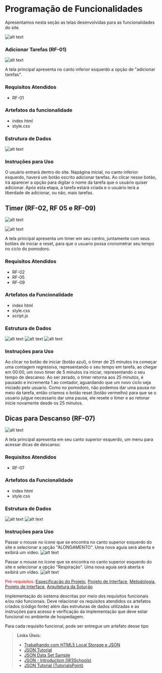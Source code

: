 # Programação de Funcionalidades

Apresentamos nesta seção as telas desenvolvidas para as funcionalidades do site.

![alt text](https://github.com/ICEI-PUC-Minas-PMV-ADS/pmv-ads-2022-1-e1-proj-web-t2-tomate/blob/main/docs/img/print%20pagina%20inteira_1.PNG)

### Adicionar Tarefas (RF-01)
![alt text](https://github.com/ICEI-PUC-Minas-PMV-ADS/pmv-ads-2022-1-e1-proj-web-t2-tomate/blob/main/docs/img/RF-01%20-%20print%20tela.PNG)

A tela principal apresenta no canto inferior esquerdo a opção de "adicionar tarefas".

### Requisitos Atendidos

- RF-01

### Artefatos da funcionalidade

- index html
- style.css

### Estrutura de Dados

![alt text](https://github.com/ICEI-PUC-Minas-PMV-ADS/pmv-ads-2022-1-e1-proj-web-t2-tomate/blob/main/docs/img/RF-01%20C%C3%B3digo.jpg)

### Instruções para Uso

O usuário entrará dentro do site. Napágina inicial, no canto inferior esquerdo, haverá um botão escrito adicionar tarefas. Ao clicar nesse botão, irá aparecer a opção para digitar o nome da tarefa que o usuário quiser adicionar. Após esta etapa, a tarefa estará criada e o usuário terá a liberdade de adicionar, ou não, mais tarefas.

## Timer (RF-02, RF 05 e RF-09)

![alt text](https://github.com/ICEI-PUC-Minas-PMV-ADS/pmv-ads-2022-1-e1-proj-web-t2-tomate/blob/main/docs/img/RF02-RF09.png)

![alt text](https://github.com/ICEI-PUC-Minas-PMV-ADS/pmv-ads-2022-1-e1-proj-web-t2-tomate/blob/main/docs/img/RF05.png)

A tela principal apresenta um timer em seu centro, juntamente com seus botões de iniciar e reset, para que o usuario possa cronometrar seu tempo no ciclo do pomodoro.

### Requisitos Atendidos

- RF-02
- RF-05
- RF-09

### Artefatos da Funcionalidade

- index html
- style.css
- script.js

### Estrutura de Dados

![alt text](https://github.com/ICEI-PUC-Minas-PMV-ADS/pmv-ads-2022-1-e1-proj-web-t2-tomate/blob/main/docs/img/RF02-RF05-RF09-codigo.png)
![alt text](https://github.com/ICEI-PUC-Minas-PMV-ADS/pmv-ads-2022-1-e1-proj-web-t2-tomate/blob/main/docs/img/script-timer.png)
![alt text](https://github.com/ICEI-PUC-Minas-PMV-ADS/pmv-ads-2022-1-e1-proj-web-t2-tomate/blob/main/docs/img/script-timer2.png)

### Instruções para Uso

Ao clicar no botão de iniciar (botão azul), o timer de 25 minutos ira começar uma contagem regressiva, representando o seu tempo em tarefa, ao chegar em 00:00, um novo timer de 5 minutos ira iniciar, representando o seu tempo de descanso. Ao ser zerado, o timer retorna aos 25 minutos, é pausado e incrementa 1 ao contador, aguardando que um novo ciclo seja iniciado pelo usuario. Como no pomodoro, não podemos dar uma pausa no meio da tarefa, então criamos o botão reset (botão vermelho) para que se o usuario julgue necessario dar uma pausa, ele resete o timer e ao retonar inicie novamente desde os 25 minutos. 

## Dicas para Descanso (RF-07)

![alt text](https://github.com/ICEI-PUC-Minas-PMV-ADS/pmv-ads-2022-1-e1-proj-web-t2-tomate/blob/main/docs/img/RF-07%20print.png)

A tela principal apresenta em seu canto superior esquerdo, um menu para acessar dicas de descanso. 

### Requisitos Atendidos

- RF-07

### Artefatos da Funcionalidade

- index html
- style.css

### Estrutura de Dados

![alt text](https://github.com/ICEI-PUC-Minas-PMV-ADS/pmv-ads-2022-1-e1-proj-web-t2-tomate/blob/main/docs/img/RF-07%20codigo.PNG)
![alt text](https://github.com/ICEI-PUC-Minas-PMV-ADS/pmv-ads-2022-1-e1-proj-web-t2-tomate/blob/main/docs/img/Alongamento%20-%20c%C3%B3digo.PNG)

### Instruções para Uso

Passar o mouse no ícone que se encontra no canto superior esquerdo do site e selecionar a opção "ALONGAMENTO". Uma nova aguia será aberta e exibirá um vídeo.
![alt text](https://github.com/ICEI-PUC-Minas-PMV-ADS/pmv-ads-2022-1-e1-proj-web-t2-tomate/blob/main/docs/img/Alongamento%20-%20print.PNG)


Passar o mouse no ícone que se encontra no canto superior esquerdo do site e selecionar a opção "Respiração". Uma nova aguia será aberta e exibirá um vídeo.
![alt text](https://github.com/ICEI-PUC-Minas-PMV-ADS/pmv-ads-2022-1-e1-proj-web-t2-tomate/blob/main/docs/img/Tela-respiração%20-%20print.PNG)





 




<span style="color:red">Pré-requisitos: <a href="2-Especificação do Projeto.md"> Especificação do Projeto</a></span>, <a href="3-Projeto de Interface.md"> Projeto de Interface</a>, <a href="4-Metodologia.md"> Metodologia</a>, <a href="3-Projeto de Interface.md"> Projeto de Interface</a>, <a href="5-Arquitetura da Solução.md"> Arquitetura da Solução</a>

Implementação do sistema descritas por meio dos requisitos funcionais e/ou não funcionais. Deve relacionar os requisitos atendidos os artefatos criados (código fonte) além das estruturas de dados utilizadas e as instruções para acesso e verificação da implementação que deve estar funcional no ambiente de hospedagem.

Para cada requisito funcional, pode ser entregue um artefato desse tipo

> **Links Úteis**:
>
> - [Trabalhando com HTML5 Local Storage e JSON](https://www.devmedia.com.br/trabalhando-com-html5-local-storage-e-json/29045)
> - [JSON Tutorial](https://www.w3resource.com/JSON)
> - [JSON Data Set Sample](https://opensource.adobe.com/Spry/samples/data_region/JSONDataSetSample.html)
> - [JSON - Introduction (W3Schools)](https://www.w3schools.com/js/js_json_intro.asp)
> - [JSON Tutorial (TutorialsPoint)](https://www.tutorialspoint.com/json/index.htm)
